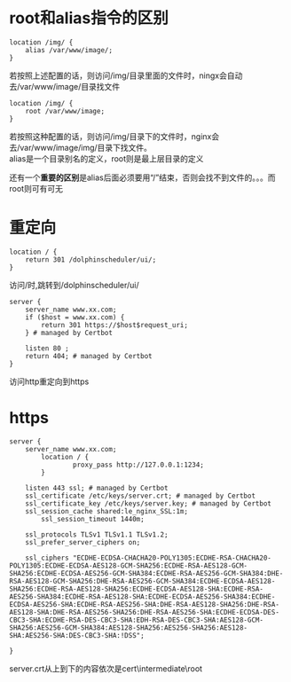# root和alias指令的区别

```
location /img/ {
    alias /var/www/image/;
}
```
若按照上述配置的话，则访问/img/目录里面的文件时，ningx会自动去/var/www/image/目录找文件


```
location /img/ {
    root /var/www/image;
}
```
若按照这种配置的话，则访问/img/目录下的文件时，nginx会去/var/www/image/img/目录下找文件。  
alias是一个目录别名的定义，root则是最上层目录的定义

还有一个**重要的区别**是alias后面必须要用“/”结束，否则会找不到文件的。。。而root则可有可无

# 重定向

```
location / {
    return 301 /dolphinscheduler/ui/;
}
```
访问/时,跳转到/dolphinscheduler/ui/

```
server {
    server_name www.xx.com;
    if ($host = www.xx.com) {
        return 301 https://$host$request_uri;
    } # managed by Certbot

    listen 80 ;   
    return 404; # managed by Certbot
}
```
访问http重定向到https

# https
```
server {
    server_name www.xx.com;
        location / {
                proxy_pass http://127.0.0.1:1234;
        }

    listen 443 ssl; # managed by Certbot
    ssl_certificate /etc/keys/server.crt; # managed by Certbot
    ssl_certificate_key /etc/keys/server.key; # managed by Certbot
    ssl_session_cache shared:le_nginx_SSL:1m;
        ssl_session_timeout 1440m;

    ssl_protocols TLSv1 TLSv1.1 TLSv1.2;
    ssl_prefer_server_ciphers on;

    ssl_ciphers "ECDHE-ECDSA-CHACHA20-POLY1305:ECDHE-RSA-CHACHA20-POLY1305:ECDHE-ECDSA-AES128-GCM-SHA256:ECDHE-RSA-AES128-GCM-SHA256:ECDHE-ECDSA-AES256-GCM-SHA384:ECDHE-RSA-AES256-GCM-SHA384:DHE-RSA-AES128-GCM-SHA256:DHE-RSA-AES256-GCM-SHA384:ECDHE-ECDSA-AES128-SHA256:ECDHE-RSA-AES128-SHA256:ECDHE-ECDSA-AES128-SHA:ECDHE-RSA-AES256-SHA384:ECDHE-RSA-AES128-SHA:ECDHE-ECDSA-AES256-SHA384:ECDHE-ECDSA-AES256-SHA:ECDHE-RSA-AES256-SHA:DHE-RSA-AES128-SHA256:DHE-RSA-AES128-SHA:DHE-RSA-AES256-SHA256:DHE-RSA-AES256-SHA:ECDHE-ECDSA-DES-CBC3-SHA:ECDHE-RSA-DES-CBC3-SHA:EDH-RSA-DES-CBC3-SHA:AES128-GCM-SHA256:AES256-GCM-SHA384:AES128-SHA256:AES256-SHA256:AES128-SHA:AES256-SHA:DES-CBC3-SHA:!DSS";

}
```

server.crt从上到下的内容依次是cert\intermediate\root

